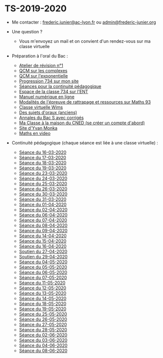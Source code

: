 # TS-2019-2020

<!--
Documents pour ma  classe de terminale S

* Python :
  - MyBinder :
[![Binder](https://mybinder.org/badge_logo.svg)](https://mybinder.org/v2/gh/frederic-junier/TS-2019-2020/master)

-Interpréteur Python en ligne :

[https://repl.it/@fredericjunier/TS-2019-2020](https://repl.it/@fredericjunier/TS-2019-2020)

* Complexes :
  - [Exercices complémentaires](Complexes/Complements/ComplexesExercicesComplementaires.pdf)
  
* Logarithme :

  - [Exemples de graphiques avec échelle semi-logarithmique](Logarithme/TS_Logarithme_decimal.pdf)
  
* Complexes (partie 2) :
  
  - [Corrigés d'exemples du cours](ComplexesPartie2/Corrige-Cours-ComplexesPartie2-2019.pdf)
  - [Corrigés d'exercices de la fiche 2](ComplexesPartie2/CorrigeFiche2.pdf)
  
  --> 

* Me contacter : frederic.junier@ac-lyon.fr  ou admin@frederic-junier.org
* Une question ? 
  * Vous m'envoyez un mail et on convient d'un rendez-vous sur ma classe virtuelle
  
* Préparation à l'oral du Bac :  
  * [Atelier de révision n°1](Oral/AtelierRevision2020-Seance1.pdf)
  * [QCM sur les complexes](https://link.dgpad.net/rpRF)
  * [QCM sur l'exponentielle](https://link.dgpad.net/v5s9)
  * [Progression 734 sur mon site](http://www.frederic-junier.org/TS2020/Progression/TS_2020.html)
  * [Séances pour la continuité pédagogique](https://frederic-junier.github.io/TS-2019-2020/)
  * [Espace de la classe 734 sur l'ENT](https://le-parc.ent.auvergnerhonealpes.fr/classes/classe-734/mathematiques/)
  * [Manuel numérique en ligne](https://mep-outils.sesamath.net/manuel_numerique/index.php?ouvrage=mstsobl_2016&page_gauche=371)
  * [Modalités de l'épreuve de rattrapage et ressources sur Maths 93](https://www.math93.com/divers/corriges-du-bac-et-actualite-en-maths/1012-bac-2020-les-oraux-de-rattrapage-du-bac-en-mathematiques.html#deroulement)
  * [Classe virtuelle Wims](https://wims.math.cnrs.fr/wims/wims.cgi?session=CE1927D018.3&+module=home&+cmd=new&+lang=fr)
  * [Des sujets d'oraux (anciens)](Oral/SujetsOrauxJunier2018.pdf) 
  * [Annales du Bac S avec corrigés](https://www.apmep.fr/-Terminale-S-266-sujets-depuis-)
  * [Ma Classe à la maison du CNED (se créer un compte d'abord)](https://lycee.cned.fr/login/index.php)
  * [Site d'Yvan Monka](https://maths-et-tiques.fr/)
  * [Maths en video](https://www.mathenvideo.fr)
  
* Continuité pédagogique (chaque séance est liée à une classe virtuelle) :

  - [Séance du 16-03-2020](ContinuitePedagogique/seance-16-03-2020.md)
  - [Séance du 17-03-2020](ContinuitePedagogique/seance-17-03-2020.md)
  - [Séance du 18-03-2020](ContinuitePedagogique/seance-18-03-2020.md)
  - [Séance du 19-03-2020](ContinuitePedagogique/seance-19-03-2020.md)
  - [Séance du 23-03-2020](ContinuitePedagogique/seance-23-03-2020.md)
  - [Séance du 24-03-2020](ContinuitePedagogique/seance-24-03-2020.md)
  - [Séance du 25-03-2020](ContinuitePedagogique/seance-25-03-2020.md)
  - [Séance du 26-03-2020](ContinuitePedagogique/seance-26-03-2020.md)
  - [Séance du 30-03-2020](ContinuitePedagogique/seance-30-03-2020.md)
  - [Séance du 31-03-2020](ContinuitePedagogique/seance-31-03-2020.md)
  - [Séance du 01-04-2020](ContinuitePedagogique/seance-01-04-2020.md)
  - [Séance du 02-04-2020](ContinuitePedagogique/seance-02-04-2020.md)
  - [Séance du 06-04-2020](ContinuitePedagogique/seance-06-04-2020.md)
  - [Séance du 07-04-2020](ContinuitePedagogique/seance-07-04-2020.md)
  - [Séance du 08-04-2020](ContinuitePedagogique/seance-08-04-2020.md)
  - [Séance du 09-04-2020](ContinuitePedagogique/seance-09-04-2020.md)
  - [Séance du 14-04-2020](ContinuitePedagogique/seance-14-04-2020.md)
  - [Séance du 15-04-2020](ContinuitePedagogique/seance-15-04-2020.md)
  - [Séance du 16-04-2020](ContinuitePedagogique/seance-16-04-2020.md)
  - [Soutien du 27-04-2020](ContinuitePedagogique/soutien-27-04-2020.md)
  - [Soutien du 29-04-2020](ContinuitePedagogique/soutien-29-04-2020.md)
  - [Séance du 04-05-2020](ContinuitePedagogique/seance-04-05-2020.md)
  - [Séance du 05-05-2020](ContinuitePedagogique/seance-05-05-2020.md)
  - [Séance du 06-05-2020](ContinuitePedagogique/seance-06-05-2020.md)
  - [Séance du 07-05-2020](ContinuitePedagogique/seance-07-05-2020.md)
  - [Séance du 11-05-2020](ContinuitePedagogique/seance-11-05-2020.md)
  - [Séance du 12-05-2020](ContinuitePedagogique/seance-12-05-2020.md)
  - [Séance du 13-05-2020](ContinuitePedagogique/seance-13-05-2020.md)
  - [Séance du 14-05-2020](ContinuitePedagogique/seance-14-05-2020.md)
  - [Séance du 18-05-2020](ContinuitePedagogique/seance-18-05-2020.md)
  - [Séance du 19-05-2020](ContinuitePedagogique/seance-19-05-2020.md)
  - [Séance du 25-05-2020](ContinuitePedagogique/seance-25-05-2020.md)
  - [Séance du 26-05-2020](ContinuitePedagogique/seance-26-05-2020.md)
  - [Séance du 27-05-2020](ContinuitePedagogique/seance-27-05-2020.md)
  - [Séance du 28-05-2020](ContinuitePedagogique/seance-28-05-2020.md)
  - [Séance du 02-06-2020](ContinuitePedagogique/seance-02-06-2020.md)
  - [Séance du 03-06-2020](ContinuitePedagogique/seance-03-06-2020.md)
  - [Séance du 04-06-2020](ContinuitePedagogique/seance-03-06-2020.md)
  - [Séance du 08-06-2020](ContinuitePedagogique/seance-03-06-2020.md)



